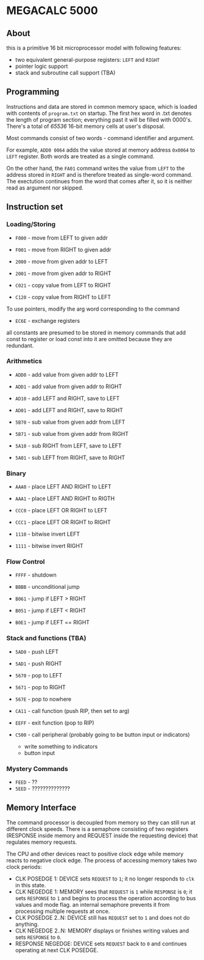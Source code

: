 # MEGACALC 5000
## About
this is a primitive 16 bit microprocessor model with following features:
- two equivalent general-purpose registers: ```LEFT``` and ```RIGHT```
- pointer logic support
- stack and subroutine call support (TBA)

## Programming
Instructions and data are stored in common memory space, which is loaded
with contents of  ```program.txt``` on startup. 
The first hex word in .txt denotes the length of program section; 
everything past it will be filled with 0000's. There's a total of 
_65536_ 16-bit memory cells at user's disposal. 

Most commands consist of two words - command identifier and argument.

For example, ```ADD0 0064``` adds the value stored at memory address
```0x0064``` to ```LEFT``` register. Both words are treated as a single
command.

On the other hand, the ```FA01``` command writes the value from ```LEFT```
to the address stored in ```RIGHT``` and is therefore treated as single-word 
command. The exectution continues from the word that comes after it, 
so it is neither read as argument nor skipped.

## Instruction set

### Loading/Storing
  
- ```F000``` - move from LEFT to given addr
- ```F001``` - move from RIGHT to given addr

- ```2000``` - move from given addr to LEFT
- ```2001``` - move from given addr to RIGHT

- ```C021``` - copy value from LEFT to RIGHT
- ```C120``` - copy value from RIGHT to LEFT

 To use pointers, modify the arg word
 corresponding to the command

- ```EC6E``` - exchange registers

 all constants are presumed to be stored in memory
 commands that add const to register or load const into it
 are omitted because they are redundant.

### Arithmetics
 
- ```ADD0``` - add value from given addr to LEFT
- ```ADD1``` - add value from given addr to RIGHT

- ```AD10``` - add LEFT and RIGHT, save to LEFT
- ```AD01``` - add LEFT and RIGHT, save to RIGHT
 
- ```5B70``` - sub value from given addr from LEFT
- ```5B71``` - sub value from given addr from RIGHT

- ```5A10``` - sub RIGHT from LEFT, save to LEFT
- ```5A01``` - sub LEFT from RIGHT, save to RIGHT

### Binary

- ```AAA0``` - place LEFT AND RIGHT to LEFT
- ```AAA1``` - place LEFT AND RIGHT to RIGTH

- ```CCC0``` - place LEFT OR RIGHT to LEFT
- ```CCC1``` - place LEFT OR RIGHT to RIGHT

- ```1110``` - bitwise invert LEFT
- ```1111``` - bitwise invert RIGHT

### Flow Control

- ```FFFF``` - shutdown
- ```BBBB``` - unconditional jump

- ```B061``` - jump if LEFT > RIGHT
- ```B051``` - jump if LEFT < RIGHT
- ```B0E1``` - jump if LEFT == RIGHT

### Stack and functions (TBA)

- ```5AD0``` - push LEFT
- ```5AD1``` - push RIGHT

- ```5670``` - pop to LEFT
- ```5671``` - pop to RIGHT
- ```567E``` - pop to nowhere

- ```CA11``` - call function (push RIP, then set to arg)
- ```EEFF``` - exit function (pop to RIP)

- ```C500``` - call peripheral (probably going to be button input or indicators)
	- write something to indicators
    - button input

### Mystery Commands

- ```FEED``` - ??
- ```5EED``` - ??????????????

## Memory Interface

The command processor is decoupled from memory so they can still run at different
clock speeds. There is a semaphore consisting of two registers (RESPONSE inside memory and
REQUEST inside the requesting device) that regulates memory requests.

The CPU and other devices react to positive clock edge while memory reacts to negative
clock edge. The process of accessing memory takes two clock periods:

* CLK POSEDGE 1: DEVICE sets ```REQUEST``` to ```1```; it no longer responds to ```clk``` in this state.
* CLK NEGEDGE 1: MEMORY sees that ```REQUEST``` is ```1``` while ```RESPONSE``` is ```0```; it sets
```RESPONSE``` to ```1``` and begins to process the operation according to bus values and mode flag.
an internal semaphore prevents it from processing multiple requests at once.
* CLK POSEDGE 2..N: DEVICE still has ```REQUEST``` set to ```1``` and does not do anything.
* CLK NEGEDGE 2..N: MEMORY displays or finishes writing values and sets  ```RESPONSE``` to ```0```.
* RESPONSE NEGEDGE: DEVICE sets ```REQUEST``` back to ```0``` and continues operating at next CLK POSEDGE.
